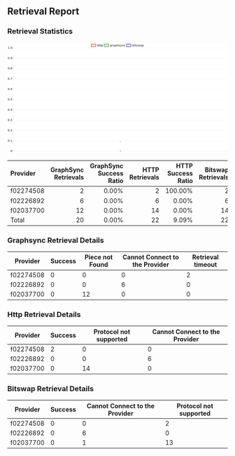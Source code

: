 ## Retrieval Report
### Retrieval Statistics
<img src="https://raw.githubusercontent.com/data-preservation-programs/filplus-checker-assets/main/filecoin-project/filecoin-plus-large-datasets/issues/2084/1691119731852.png"/>

| Provider  | GraphSync Retrievals | GraphSync Success Ratio | HTTP Retrievals | HTTP Success Ratio | Bitswap Retrievals | Bitswap Success Ratio |
| :-------- | -------------------: | ----------------------: | --------------: | -----------------: | -----------------: | --------------------: |
| f02274508 |                    2 |                   0.00% |               2 |            100.00% |                  2 |                 0.00% |
| f02226892 |                    6 |                   0.00% |               6 |              0.00% |                  6 |                 0.00% |
| f02037700 |                   12 |                   0.00% |              14 |              0.00% |                 14 |                 0.00% |
| Total     |                   20 |                   0.00% |              22 |              9.09% |                 22 |                 0.00% |

### Graphsync Retrieval Details
| Provider  | Success | Piece not Found | Cannot Connect to the Provider | Retrieval timeout |
| --------- | ------- | --------------- | ------------------------------ | ----------------- |
| f02274508 | 0       | 0               | 0                              | 2                 |
| f02226892 | 0       | 0               | 6                              | 0                 |
| f02037700 | 0       | 12              | 0                              | 0                 |

### Http Retrieval Details
| Provider  | Success | Protocol not supported | Cannot Connect to the Provider |
| --------- | ------- | ---------------------- | ------------------------------ |
| f02274508 | 2       | 0                      | 0                              |
| f02226892 | 0       | 0                      | 6                              |
| f02037700 | 0       | 14                     | 0                              |

### Bitswap Retrieval Details
| Provider  | Success | Cannot Connect to the Provider | Protocol not supported |
| --------- | ------- | ------------------------------ | ---------------------- |
| f02274508 | 0       | 0                              | 2                      |
| f02226892 | 0       | 6                              | 0                      |
| f02037700 | 0       | 1                              | 13                     |
